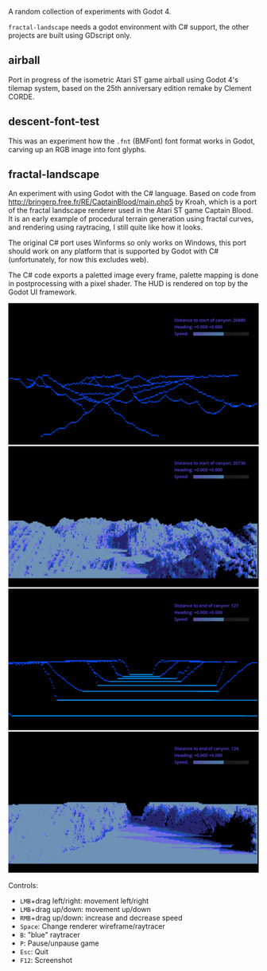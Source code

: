 A random collection of experiments with Godot 4.

`fractal-landscape` needs a godot environment with C# support, the other
projects are built using GDscript only.

## airball

Port in progress of the isometric Atari ST game airball using Godot 4's tilemap
system, based on the 25th anniversary edition remake by Clement CORDE.

## descent-font-test

This was an experiment how the `.fnt` (BMFont) font format works in Godot,
carving up an RGB image into font glyphs.

## fractal-landscape

An experiment with using Godot with the C# language. Based on code from
http://bringerp.free.fr/RE/CaptainBlood/main.php5 by Kroah, which is a port of
the fractal landscape renderer used in the Atari ST game Captain Blood. It is an
early example of procedural terrain generation using fractal curves, and rendering
using raytracing, I still quite like how it looks.

The original C# port uses Winforms so only works on Windows, this
port should work on any platform that is supported by Godot with C#
(unfortunately, for now this excludes web).

The C# code exports a paletted image every frame, palette mapping is done in
postprocessing with a pixel shader. The HUD is rendered on top by the Godot UI
framework.

![Landscape (wireframe)](screenshots/screenshot0001.png)
![Landscape (raytracing)](screenshots/screenshot0002.png)
![Canyon (wireframe)](screenshots/screenshot0005.png)
![Canyon (raytracing)](screenshots/screenshot0003.png)

Controls:

- `LMB`+drag left/right: movement left/right
- `LMB`+drag up/down: movement up/down
- `RMB`+drag up/down: increase and decrease speed
- `Space`: Change renderer wireframe/raytracer
- `B`: "blue" raytracer
- `P`: Pause/unpause game
- `Esc`: Quit
- `F12`: Screenshot
